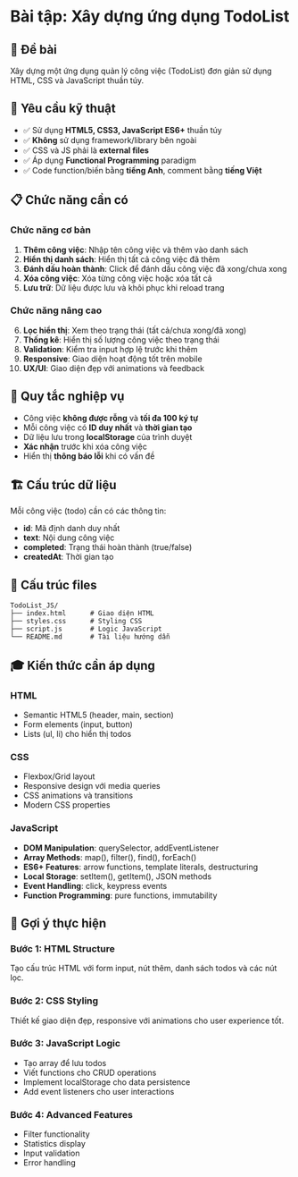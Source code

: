 # Bài tập: Xây dựng ứng dụng TodoList

## 📝 Đề bài

Xây dựng một ứng dụng quản lý công việc (TodoList) đơn giản sử dụng HTML, CSS và JavaScript thuần túy.

## 🎯 Yêu cầu kỹ thuật

- ✅ Sử dụng **HTML5, CSS3, JavaScript ES6+** thuần túy
- ✅ **Không** sử dụng framework/library bên ngoài  
- ✅ CSS và JS phải là **external files**
- ✅ Áp dụng **Functional Programming** paradigm
- ✅ Code function/biến bằng **tiếng Anh**, comment bằng **tiếng Việt**

## 📋 Chức năng cần có

### Chức năng cơ bản
1. **Thêm công việc**: Nhập tên công việc và thêm vào danh sách
2. **Hiển thị danh sách**: Hiển thị tất cả công việc đã thêm
3. **Đánh dấu hoàn thành**: Click để đánh dấu công việc đã xong/chưa xong
4. **Xóa công việc**: Xóa từng công việc hoặc xóa tất cả
5. **Lưu trữ**: Dữ liệu được lưu và khôi phục khi reload trang

### Chức năng nâng cao
6. **Lọc hiển thị**: Xem theo trạng thái (tất cả/chưa xong/đã xong)
7. **Thống kê**: Hiển thị số lượng công việc theo trạng thái
8. **Validation**: Kiểm tra input hợp lệ trước khi thêm
9. **Responsive**: Giao diện hoạt động tốt trên mobile
10. **UX/UI**: Giao diện đẹp với animations và feedback

## 🔧 Quy tắc nghiệp vụ

- Công việc **không được rỗng** và **tối đa 100 ký tự**
- Mỗi công việc có **ID duy nhất** và **thời gian tạo**
- Dữ liệu lưu trong **localStorage** của trình duyệt
- **Xác nhận** trước khi xóa công việc
- Hiển thị **thông báo lỗi** khi có vấn đề

## 🏗️ Cấu trúc dữ liệu

Mỗi công việc (todo) cần có các thông tin:
- **id**: Mã định danh duy nhất  
- **text**: Nội dung công việc
- **completed**: Trạng thái hoàn thành (true/false)
- **createdAt**: Thời gian tạo

## 📁 Cấu trúc files

```
TodoList_JS/
├── index.html      # Giao diện HTML
├── styles.css      # Styling CSS  
├── script.js       # Logic JavaScript
└── README.md       # Tài liệu hướng dẫn
```

## 🎓 Kiến thức cần áp dụng

### HTML
- Semantic HTML5 (header, main, section)
- Form elements (input, button)
- Lists (ul, li) cho hiển thị todos

### CSS  
- Flexbox/Grid layout
- Responsive design với media queries
- CSS animations và transitions
- Modern CSS properties

### JavaScript
- **DOM Manipulation**: querySelector, addEventListener
- **Array Methods**: map(), filter(), find(), forEach()
- **ES6+ Features**: arrow functions, template literals, destructuring
- **Local Storage**: setItem(), getItem(), JSON methods
- **Event Handling**: click, keypress events
- **Function Programming**: pure functions, immutability

## 🚀 Gợi ý thực hiện

### Bước 1: HTML Structure
Tạo cấu trúc HTML với form input, nút thêm, danh sách todos và các nút lọc.

### Bước 2: CSS Styling  
Thiết kế giao diện đẹp, responsive với animations cho user experience tốt.

### Bước 3: JavaScript Logic
- Tạo array để lưu todos
- Viết functions cho CRUD operations
- Implement localStorage cho data persistence
- Add event listeners cho user interactions

### Bước 4: Advanced Features
- Filter functionality
- Statistics display  
- Input validation
- Error handling
